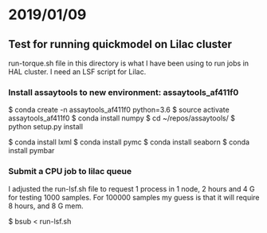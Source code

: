 # 2019/01/09

## Test for running quickmodel on Lilac cluster

run-torque.sh file in this directory is what I have been using to run jobs in HAL cluster. I need an LSF script for Lilac.

### Install assaytools to new environment: assaytools_af411f0

$ conda create -n assaytools_af411f0 python=3.6
$ source activate assaytools_af411f0
$ conda install numpy
$ cd ~/repos/assaytools/
$ python setup.py install

$ conda install lxml
$ conda install pymc
$ conda install seaborn
$ conda install pymbar

### Submit a CPU job to lilac queue

I adjusted the run-lsf.sh file to request 1 process in 1 node, 2 hours and 4 G for testing 1000 samples.
For 100000 samples my guess is that it will require 8 hours, and 8 G mem.

$ bsub < run-lsf.sh
